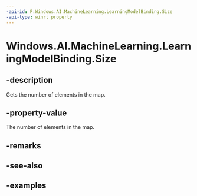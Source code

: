 ```yaml
---
-api-id: P:Windows.AI.MachineLearning.LearningModelBinding.Size
-api-type: winrt property
---
```


<!-- Property syntax.
public uint Size { get; }
-->

# Windows.AI.MachineLearning.LearningModelBinding.Size

## -description
Gets the number of elements in the map.

## -property-value
The number of elements in the map.

## -remarks

## -see-also

## -examples


